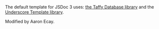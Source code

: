 The default template for JSDoc 3 uses:
[the Taffy Database library](http://taffydb.com/) and the
[Underscore Template library](http://documentcloud.github.com/underscore/#template).

Modified by Aaron Ecay.
